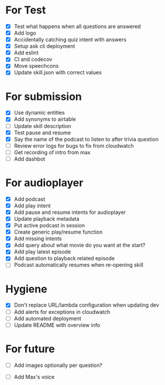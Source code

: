 # For Test
- [X] Test what happens when all questions are answered
- [X] Add logo
- [X] Accidentally catching quiz intent with answers
- [X] Setup ask cli deployment
- [X] Add eslint
- [X] CI and codecov
- [X] Move speechcons
- [X] Update skill.json with correct values

# For submission
- [X] Use dynamic entities
- [X] Add synonyms to airtable
- [ ] Update skill description
- [X] Test pause and resume
- [X] Say the name of the podcast to listen to after trivia question
- [ ] Review error logs for bugs to fix from cloudwatch
- [ ] Get recording of intro from max
- [ ] Add dashbot

# For audioplayer
- [X] Add podcast
- [X] Add play intent
- [X] Add pause and resume intents for audioplayer
- [X] Update playback metadata
- [X] Put active podcast in session
- [X] Create generic play/resume function
- [X] Add missing intents
- [X] Add query about what movie do you want at the start?
- [X] Add play latest episode
- [X] Add question to playback related episode
- [ ] Podcast automatically resumes when re-opening skill

# Hygiene
- [X] Don't replace URL/lambda configuration when updating dev
- [ ] Add alerts for exceptions in cloudwatch
- [ ] Add automated deployment
- [ ] Update README with overview info

# For future
- [ ] Add images optionally per question?
- [ ] Add Max's voice


